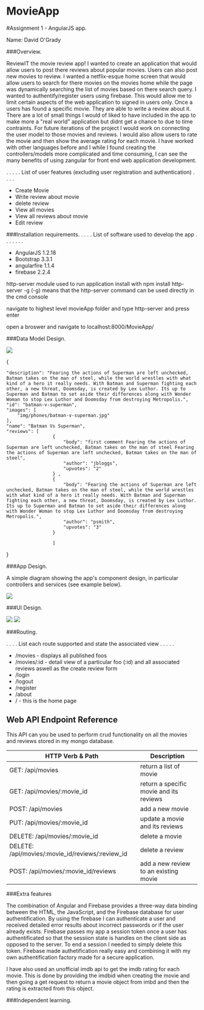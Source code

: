 # MovieApp
#Assignment 1 - AngularJS app.

Name: David O'Grady

###Overview.

ReviewIT the movie review app!
I wanted to create an application that would allow users to post there reviews about popular movies. Users can also post new movies to review. I wanted a netflix-esque home screen that would allow users to search for there movies on the movies home while the page was dynamically searching the list of movies based on there search query. I wanted to authentify/register users using firebase. This would allow me to limit certain aspects of the web application to signed in users only. Once a users has found a specific movie. They are able to write a review about it. There are a lot of small things I would of liked to have included in the app to make more a "real world" application but didnt get a chance to due to time contraints. For future iterations of the project I would work on connecting the user model to those movies and reviews. I would also allow users to rate the movie and then show the average rating for each movie. I have worked with other languages before and I while I found creating the controllers/models more complicated and time consuming, I can see the many benefits of using zangular for front end web application development.

 . . . . . List of user features (excluding user registration and authentication) . . . . 
 + Create Movie
 + Write review about movie
 + delete review
 + View all movies
 + View all reviews about movie
 + Edit review



###Installation requirements.
. . . .  List of software used to develop the app . . . . . . . 
+ AngularJS 1.2.18
+ Bootstrap 3.3.1
+ angularfire 1.1.4
+ firebase 2.2.4

http-server module used to run application
install with npm install http-server -g
(-g) means that the http-server command can be used directly in the cmd console

navigate to highest level movieApp folder and type http-server and press enter

open a broswer and navigate to
localhost:8000/MovieApp/ 

###Data Model Design.


![][image1]

{
    
    "description": "Fearing the actions of Superman are left unchecked, Batman takes on the man of steel, while the world wrestles with what kind of a hero it really needs. With Batman and Superman fighting each other, a new threat, Doomsday, is created by Lex Luthor. Its up to Superman and Batman to set aside their differences along with Wonder Woman to stop Lex Luthor and Doomsday from destroying Metropolis.",
    "id": "batman-v-superman", 
    "images": [
        "img/phones/batman-v-superman.jpg"
    ], 
    "name": "Batman Vs Superman",
    "reviews": [ 
                     {
                         "body": "first comment Fearing the actions of Superman are left unchecked, Batman takes on the man of steel Fearing the actions of Superman are left unchecked, Batman takes on the man of steel",
                         "author": "jbloggs", 
                         "upvotes": "2" 
                     } ,
                     {
                         "body": "Fearing the actions of Superman are left unchecked, Batman takes on the man of steel, while the world wrestles with what kind of a hero it really needs. With Batman and Superman fighting each other, a new threat, Doomsday, is created by Lex Luthor. Its up to Superman and Batman to set aside their differences along with Wonder Woman to stop Lex Luthor and Doomsday from destroying Metropolis.",
                         "author": "psmith", 
                         "upvotes": "3"
                     } 
                     
                     ]
}

###App Design.

A simple diagram showing the app's component design, in particular controllers and services (see example below).

![][image2]

###UI Design.

![][image3]
![][image4]



###Routing.

. . . . List each route supported and state the associated view . . . . . 
+ /movies - displays all published foos
+ /movies/:id - detail view of a particular foo (:id) and all associated reviews aswell as the create review form
+ /login
+ /logout
+ /register
+ /about
+ / - this is the home page


## Web API Endpoint Reference

This API can you be used to perform crud functionality on all the movies and reviews stored in my mongo database.


| HTTP Verb & Path |  Description |
| --- | --- |
| GET: /api/movies |return a list of movie |
| GET: /api/movies/:movie_id |return a specific movie and its reviews |
| POST: /api/movies |add a new movie |
| PUT: /api/movies/:movie_id | update a movie and its reviews|
| DELETE: /api/movies/:movie_id | delete a movie |
| DELETE: /api/movies/:movie_id/reviews/:review_id | delete a review |
| POST: /api/movies/:movie_id/reviews |add a new review to an existing movie |

###Extra features

The combination of Angular and Firebase provides a three-way data binding between the HTML, the JavaScript, and the Firebase database
for user authentification. By using the firebase I can authenticate a user and received detailed error results about incorrect passwords or if the user already exists. Firebase passes my app a session token once a user has authentificated so that the sessiion state is handles on the client side as opposed to the server. To end a session I needed to simply delete this token.
Firebase made authetification really easy and combining it with my own authentification factory made for a secure application.

I have also used an unofficial imdb api to get the imdb rating for each movie. This is done by providing the imdbid when creating the movie and then going a get request to return a movie object from imbd and then the rating is extracted from this object.

###Independent learning.


[image1]: ./model.png
[image2]: ./design.png
[image3]: ./screen1.png
[image4]: ./screen2.png

